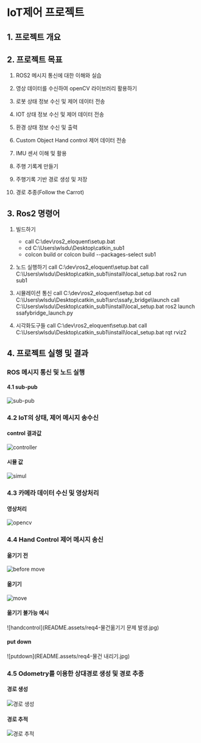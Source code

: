 # IoT제어 프로젝트

## 1. 프로젝트 개요

## 2. 프로젝트 목표

1. ROS2 메시지 통신에 대한 이해와 실습

2. 영상 데이터를 수신하여 openCV 라이브러리 활용하기

3. 로봇 상태 정보 수신 및 제어 데이터 전송

4. IOT 상태 정보 수신 및 제어 데이터 전송

5. 환경 상태 정보 수신 및 출력

6. Custom Object Hand control 제어 데이터 전송

7. IMU 센서 이해 및 활용

8. 주행 기록계 만들기

9. 주행기록 기반 경로 생성 및 저장

10. 경로 추종(Follow the Carrot)

## 3. Ros2 명령어

1. 빌드하기

   - call C:\dev\ros2_eloquent\setup.bat
   - cd C:\Users\wlsdu\Desktop\catkin_sub1
   - colcon build or colcon build --packages-select sub1

2. 노드 실행하기
   call C:\dev\ros2_eloquent\setup.bat
   call C:\Users\wlsdu\Desktop\catkin_sub1\install\local_setup.bat
   ros2 run sub1

3. 시뮬레이션 통신
   call C:\dev\ros2_eloquent\setup.bat
   cd C:\Users\wlsdu\Desktop\catkin_sub1\src\ssafy_bridge\launch
   call C:\Users\wlsdu\Desktop\catkin_sub1\install\local_setup.bat
   ros2 launch ssafybridge_launch.py

4. 시각화도구들
   call C:\dev\ros2_eloquent\setup.bat
   call C:\Users\wlsdu\Desktop\catkin_sub1\install\local_setup.bat
   rqt
   rviz2

## 4. 프로젝트 실행 및 결과

### ROS 메시지 통신 및 노드 실행

#### 4.1 sub-pub

![sub-pub](README.assets/req1-sub-pub.jpg)

### 4.2 IoT의 상태, 제어 메시지 송수신

#### control 결과값

![controller](README.assets/req2-controller.jpg)

#### 시뮬 값

![simul](README.assets/req2-simul.jpg)

### 4.3 카메라 데이터 수신 및 영상처리

#### 영상처리

![opencv](README.assets/req3-image.jpg)

### 4.4 Hand Control 제어 메시지 송신

#### 옮기기 전

![before move](README.assets/req4-물건옮기기전.jpg)

#### 옮기기

![move](README.assets/req4-물건옮기기.jpg)

#### 옮기기 불가능 예시

![handcontrol](README.assets/req4-물건옮기기 문제 발생.jpg)

#### put down

![putdown](README.assets/req4-물건 내리기.jpg)

### 4.5 Odometry를 이용한 상대경로 생성 및 경로 추종

#### 경로 생성

![경로 생성](README.assets/req5-make_path.jpg)

#### 경로 추적

![경로 추적](README.assets/req5-path_tracking.jpg)
